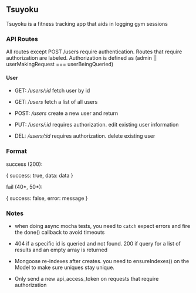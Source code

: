 ## Tsuyoku ##

Tsuyoku is a fitness tracking app that aids in logging gym sessions

### API Routes ###

All routes except POST /users require authentication. Routes that require authorization are labeled.
Authorization is defined as (admin || userMakingRequest === userBeingQueried)

#### User ####

- GET: */users/:id*
fetch user by id

- GET: */users* 
fetch a list of all users

- POST: */users*
create a new user and return

- PUT: */users/:id*
requires authorization. edit existing user information

- DEL: */users/:id*
requires authorization. delete existing user

### Format ###

success (200):

{
    success: true,
    data: data
}

fail (40*, 50*):

{
    success: false,
    error: message
}


### Notes ###
- when doing async mocha tests, you need to `catch` expect errors and fire the done() callback to avoid timeouts

- 404 if a specific id is queried and not found. 200 if query for a list of results and an empty array is returned

- Mongoose re-indexes after creates. you need to ensureIndexes() on the Model to make sure uniques stay unique.

- Only send a new api_access_token on requests that require authorization